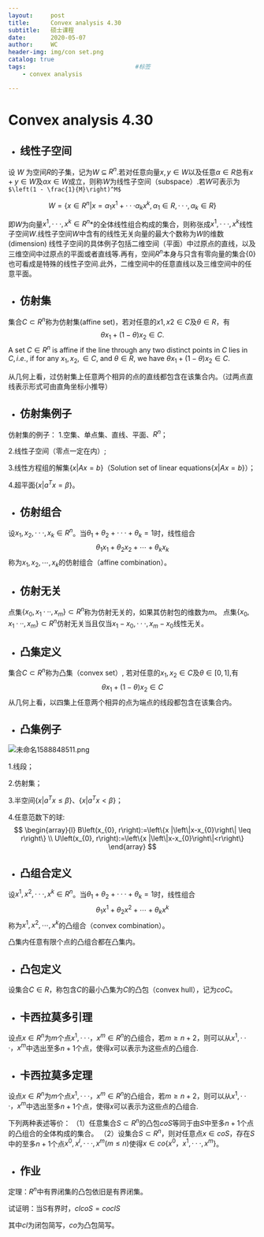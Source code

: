 ```yaml
---
layout:     post
title:      Convex analysis 4.30
subtitle:   硕士课程
date:       2020-05-07
author:     WC
header-img: img/con set.png
catalog: true
tags:                               #标签
    - convex analysis

---
```


# Convex analysis 4.30

- ## 线性子空间

设 $W$ 为空间$R$的子集，记为$W$ $\subseteq$ $R^n$.若对任意向量$x,y\in W$以及任意$\alpha \in R$总有$x+y \in W$及$\alpha x \in W$成立，则称$W$为线性子空间（subspace）.若$W$可表示为`$\left(1 - \frac{1}{M}\right)^M$`


$$
W = \{x \in R^n|x=\alpha_1x^1+···\alpha_kx^k,\alpha_1 \in R,···,\alpha_k \in R\}
$$


即$W$为向量$x^{1} ,···, x^k \in R^n$*的全体线性组合构成的集合，则称张成$x^{1} ,···, x^k$线性子空间$W$.线性子空间$W$中含有的线性无关向量的最大个数称为$W$的维数(dimension)
线性子空间的具体例子包括二维空间（平面）中过原点的直线，以及三维空间中过原点的平面或者直线等.再有，空间$R^n$本身与只含有零向量的集合$\{0\}$也可看成是特殊的线性子空间.此外，二维空间中的任意直线以及三维空间中的任意平面。

- ## 仿射集

集合$C \subset R^n$称为仿射集(affine set)，若对任意的$x1,x2 \in C$及$\theta \in R$，有
$$
\theta x_1 + (1-\theta)x_2 \in C.
$$
A set $C \in R^n$ is affine if the line through any two distinct points in $C$ lies in $C,i.e$., if for any $x_1, x_2, \in C$, and $\theta \in R$, we have $\theta x_1 + (1-\theta)x_2 \in C.$ 

从几何上看，过仿射集上任意两个相异的点的直线都包含在该集合内。（过两点直线表示形式可由直角坐标小推导）

- ## 仿射集例子

仿射集的例子：
1.空集、单点集、直线、平面、$R^n$；

2.线性子空间（零点一定在内）;

3.线性方程组的解集$\{x| Ax=b\}$（Solution set of linear equations$\{x|Ax=b\}$）；

4.超平面$\{x|a^T x = \beta\}$。

- ## 仿射组合

设$x_1, x_2, ···, x_k \in R^n$。当$\theta_1 + \theta_2 + ··· + \theta_k = 1$时，线性组合
$$
\theta_{1} x_{1}+\theta_{2} x_{2}+\cdots+\theta_{k} x_{k}
$$
称为$x_{1}, x_{2}, \cdots, x_{k}$的仿射组合（affine combination）。

- ## 仿射无关

点集$\{x_0, x_1···, x_m\} \subset R^n$称为仿射无关的，如果其仿射包的维数为$m$。
点集$\{x_0, x_1···, x_m\} \subset R^n$仿射无关当且仅当$x_1 - x_0, ···, x_m - x_0$线性无关。

- ## 凸集定义

集合$C \subset R^n$称为凸集（convex set）, 若对任意的$x_{1}, x_{2} \in C$及$\theta \in [0,1]$,有
$$
\theta x_{1}+(1-\theta) x_{2} \in C
$$
从几何上看，以四集上任意两个相异的点为端点的线段都包含在该集合内。

- ## 凸集例子

![未命名1588848511.png](https://i.loli.net/2020/05/07/DoNeMJlvj5EfbXQ.png)

1.线段；

2.仿射集；

3.半空间$\{x|a^T x \le \beta\}$、$\{x|a^T x < \beta\}$；

4.任意范数下的球:
$$
\begin{array}{l}
B\left(x_{0}, r\right):=\left\{x |\left\|x-x_{0}\right\| \leq r\right\} \\
U\left(x_{0}, r\right):=\left\{x |\left\|x-x_{0}\right\|<r\right\}
\end{array}
$$

- ## 凸组合定义

设$x^1, x^2, ···, x^k \in R^n$。当$\theta_1 + \theta_2 + ··· + \theta_k = 1$时，线性组合
$$
\theta_{1} x^{1}+\theta_{2} x^{2}+\cdots+\theta_{k} x^{k}
$$
称为$x^{1}, x^{2}, \cdots, x^{k}$的凸组合（convex combination）。

凸集内任意有限个点的凸组合都在凸集内。

- ## 凸包定义

设集合$C \in R$，称包含$C$的最小凸集为$C$的凸包（convex hull），记为$coC$。

- ## 卡西拉莫多引理

设点$x \in R^n$为$m$个点$x^1, ···，x^m \in R^n$的凸组合，若$m \ge n+2$，则可以从$x^1, ···，x^m$中选出至多$n+1$个点，使得$x$可以表示为这些点的凸组合.

- ## 卡西拉莫多定理

设点$x \in R^n$为$m$个点$x^1, ···，x^m \in R^n$的凸组合，若$m \ge n+2$，则可以从$x^1, ···，x^m$中选出至多$n+1$个点，使得$x$可以表示为这些点的凸组合.

下列两种表述等价：
（1）任意集合$S \subset R^n$的凸包$coS$等同于由$S$中至多$n+1$个点的凸组合的全体构成的集合。
（2）设集合$S \subset R^n$，则对任意点$x \in coS$，存在$S$中的至多$n+1$个点$x^0,x^l,···,x^m(m≤n)$使得$x \in co\{x^0，x^1, ···, x^m\}$。



- ## 作业

定理：$R^n$中有界闭集的凸包依旧是有界闭集。

试证明：当S有界时，$cl co S = co cl S$

其中$cl$为闭包简写，$co$为凸包简写。

